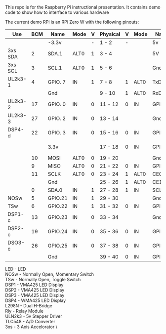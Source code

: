 This repo is for the Raspberry Pi instructional presentation.
It contains demo code to show how to interface to various hardware

The current demo RPi is an RPi Zero W with the following pinouts:

 | Use      | BCM |   Name  | Mode | V | Physical| V | Mode | Name    | BCM | Use    |
 |---|---|---|---|---|---|---|---|---|---|---|
 |         |     |   -3.3v |      | - |  1 - 2  | - |      | 5v      |     |        |
 | 3xs SDA |   2 |   SDA.1 | ALT0 | 1 |  3 - 4  |   |      | 5V      |     |        |
 | 3xs SCL |   3 |   SCL.1 | ALT0 | 1 |  5 - 6  |   |      | Gnd     |     |        |
 | UL2k3-1 |   4 | GPIO. 7 |   IN | 1 |  7 - 8  | 1 | ALT0 | TxD     | 14  |        |
 |         |     |    Gnd  |      |   |  9 - 10 | 1 | ALT0 | RxD     | 15  |        |
 | UL2k3-2 |  17 | GPIO. 0 |   IN | 0 | 11 - 12 | 0 | IN   | GPIO. 1 | 18  |L298N-1 |
 | UL2k3-3 |  27 | GPIO. 2 |   IN | 0 | 13 - 14 |   |      | Gnd     |     |        |
 | DSP4-d  |  22 | GPIO. 3 |   IN | 0 | 15 - 16 | 0 | IN   | GPIO. 4 | 23  |L298N-2 |
 |         |     |    3.3v |      |   | 17 - 18 | 0 | IN   | GPIO. 5 | 24  |UL2k3-4 |
 |         |  10 |    MOSI | ALT0 | 0 | 19 - 20 |   |      | Gnd     |     |        |
 |         |   9 |    MISO | ALT0 | 0 | 21 - 22 | 0 | IN   | GPIO. 6 | 25  |Srvo    |
 |         |  11 |    SCLK | ALT0 | 0 | 23 - 24 | 1 | ALT0 | CE0     | 8   |        |
 |         |     |     Gnd |      |   | 25 - 26 | 1 | ALT0 | CE1     | 7   |        |
 |         |   0 |   SDA.0 |   IN | 1 | 27 - 28 | 1 | IN   | SCL.0   | 1   |        |
 | NOSw    |   5 | GPIO.21 |   IN | 1 | 29 - 30 |   |      | Gnd     |     |        |
 | TSw     |   6 | GPIO.22 |   IN | 1 | 31 - 32 | 0 | IN   | GPIO.26 | 12  | DSP1-d |
 | DSP1-c  |  13 | GPIO.23 |   IN | 0 | 33 - 34 |   |      | Gnd     |     |        |
 | DSP2-c  |  19 | GPIO.24 |   IN | 0 | 35 - 36 | 0 | IN   | GPIO.27 | 16  | DSP2-d |
 | DSO3-c  |  26 | GPIO.25 |   IN | 0 | 37 - 38 | 0 | IN   | GPIO.28 | 20  | DSP3-d |
 |         |     |     Gnd |      |   | 39 - 40 | 0 | IN   | GPIO.29 | 21  | DSP4-c |
 
 LED - LED \
 NOSw - Normally Open, Momentary Switch \
 TSw - Normally Open, Toggle Switch \
 DSP1 - VMA425 LED Display \
 DSP2 - VMA425 LED Display \
 DSP3 - VMA425 LED Display \
 DSP4 - WMA425 LED Display \
 L298N - Dual H-Bridge \
 Rly - Relay Module \
 ULN2k3 - 5v Stepper Driver \
 TLC548 - A/D Converter \
 3xs - 3 Axis Accelorator \
 
